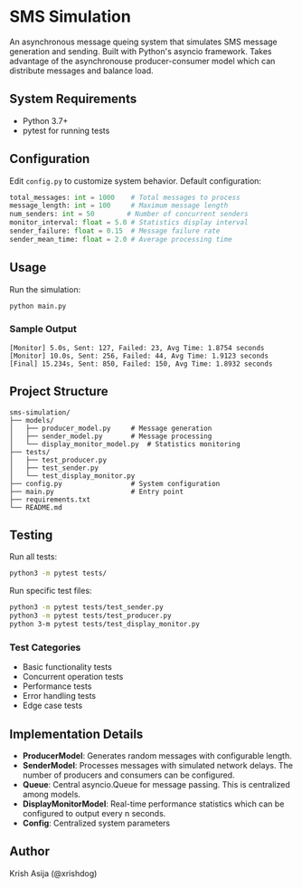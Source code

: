 # SMS Simulation

An asynchronous message queing system that simulates SMS message generation and sending. Built with Python's asyncio framework.
Takes advantage of the asynchronouse producer-consumer model which can distribute messages and balance load.

## System Requirements

- Python 3.7+
- pytest for running tests


## Configuration

Edit `config.py` to customize system behavior.
Default configuration:

```python
total_messages: int = 1000    # Total messages to process
message_length: int = 100     # Maximum message length
num_senders: int = 50        # Number of concurrent senders
monitor_interval: float = 5.0 # Statistics display interval
sender_failure: float = 0.15  # Message failure rate
sender_mean_time: float = 2.0 # Average processing time
```

## Usage

Run the simulation:
```bash
python main.py
```

### Sample Output
```
[Monitor] 5.0s, Sent: 127, Failed: 23, Avg Time: 1.8754 seconds
[Monitor] 10.0s, Sent: 256, Failed: 44, Avg Time: 1.9123 seconds
[Final] 15.234s, Sent: 850, Failed: 150, Avg Time: 1.8932 seconds
```

## Project Structure


```
sms-simulation/
├── models/
│   ├── producer_model.py     # Message generation
│   ├── sender_model.py       # Message processing
│   └── display_monitor_model.py  # Statistics monitoring
├── tests/
│   ├── test_producer.py
│   ├── test_sender.py
│   └── test_display_monitor.py
├── config.py                 # System configuration
├── main.py                   # Entry point
├── requirements.txt
└── README.md
```

## Testing

Run all tests:
```bash
python3 -m pytest tests/
```

Run specific test files:
```bash
python3 -m pytest tests/test_sender.py
python3 -m pytest tests/test_producer.py
python 3-m pytest tests/test_display_monitor.py
```

### Test Categories
- Basic functionality tests
- Concurrent operation tests
- Performance tests
- Error handling tests
- Edge case tests


## Implementation Details

- **ProducerModel**: Generates random messages with configurable length.
- **SenderModel**: Processes messages with simulated network delays.
The number of producers and consumers can be configured.
- **Queue**: Central asyncio.Queue for message passing. This is centralized among models.
- **DisplayMonitorModel**: Real-time performance statistics which can be configured to output every n seconds.
- **Config**: Centralized system parameters


## Author

Krish Asija (@xrishdog)

